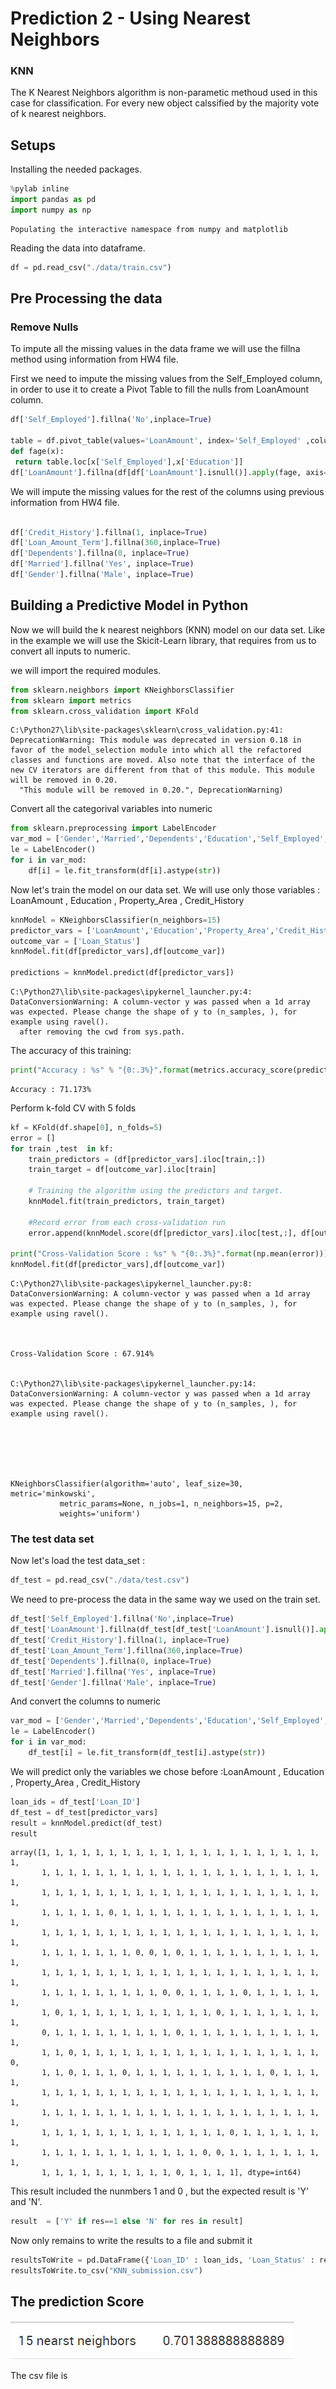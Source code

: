 
# Prediction 2 - Using Nearest Neighbors

### KNN 
The K Nearest Neighbors algorithm is non-parametic methoud used in this case for classification.
For every new object calssified by the majority vote of k nearest neighbors.

## Setups

Installing the needed packages.


```python
%pylab inline
import pandas as pd
import numpy as np
```

    Populating the interactive namespace from numpy and matplotlib
    

Reading the data into dataframe.


```python
df = pd.read_csv("./data/train.csv")
```

## Pre Processing the data

### Remove Nulls

To impute all the missing values in the data frame we will use the fillna method using information from HW4 file.

First we need to impute the missing values from the Self_Employed column, in order to use it to create a Pivot Table to fill the nulls from LoanAmount column.



```python
df['Self_Employed'].fillna('No',inplace=True)

table = df.pivot_table(values='LoanAmount', index='Self_Employed' ,columns='Education', aggfunc=np.median)
def fage(x):
 return table.loc[x['Self_Employed'],x['Education']]
df['LoanAmount'].fillna(df[df['LoanAmount'].isnull()].apply(fage, axis=1), inplace=True)
```

We will impute the missing values for the rest of the columns using previous information from HW4 file. 


```python

df['Credit_History'].fillna(1, inplace=True)
df['Loan_Amount_Term'].fillna(360,inplace=True)
df['Dependents'].fillna(0, inplace=True)
df['Married'].fillna('Yes', inplace=True)
df['Gender'].fillna('Male', inplace=True)
```

## Building a Predictive Model in Python

Now we will build the k nearest neighbors (KNN) model on our data set.
Like in the example we will use the Skicit-Learn library, that requires from us to convert all inputs to numeric.

we will import the required modules. 


```python
from sklearn.neighbors import KNeighborsClassifier
from sklearn import metrics
from sklearn.cross_validation import KFold
```

    C:\Python27\lib\site-packages\sklearn\cross_validation.py:41: DeprecationWarning: This module was deprecated in version 0.18 in favor of the model_selection module into which all the refactored classes and functions are moved. Also note that the interface of the new CV iterators are different from that of this module. This module will be removed in 0.20.
      "This module will be removed in 0.20.", DeprecationWarning)
    

Convert all the categorival variables into numeric


```python
from sklearn.preprocessing import LabelEncoder
var_mod = ['Gender','Married','Dependents','Education','Self_Employed','Property_Area','Loan_Status']
le = LabelEncoder()
for i in var_mod:
    df[i] = le.fit_transform(df[i].astype(str))
```

Now let's train the model on our data set. We will use only those variables : LoanAmount , Education , Property_Area , Credit_History



```python
knnModel = KNeighborsClassifier(n_neighbors=15)
predictor_vars = ['LoanAmount','Education','Property_Area','Credit_History']
outcome_var = ['Loan_Status']
knnModel.fit(df[predictor_vars],df[outcome_var])

predictions = knnModel.predict(df[predictor_vars])
```

    C:\Python27\lib\site-packages\ipykernel_launcher.py:4: DataConversionWarning: A column-vector y was passed when a 1d array was expected. Please change the shape of y to (n_samples, ), for example using ravel().
      after removing the cwd from sys.path.
    

The accuracy of this training:


```python
print("Accuracy : %s" % "{0:.3%}".format(metrics.accuracy_score(predictions,df[outcome_var])))
```

    Accuracy : 71.173%
    

Perform k-fold CV with 5 folds


```python
kf = KFold(df.shape[0], n_folds=5)
error = [] 
for train ,test  in kf:
    train_predictors = (df[predictor_vars].iloc[train,:])
    train_target = df[outcome_var].iloc[train]
    
    # Training the algorithm using the predictors and target.
    knnModel.fit(train_predictors, train_target)
    
    #Record error from each cross-validation run
    error.append(knnModel.score(df[predictor_vars].iloc[test,:], df[outcome_var].iloc[test]))
    
print("Cross-Validation Score : %s" % "{0:.3%}".format(np.mean(error)))
knnModel.fit(df[predictor_vars],df[outcome_var])
```

    C:\Python27\lib\site-packages\ipykernel_launcher.py:8: DataConversionWarning: A column-vector y was passed when a 1d array was expected. Please change the shape of y to (n_samples, ), for example using ravel().
      
    

    Cross-Validation Score : 67.914%
    

    C:\Python27\lib\site-packages\ipykernel_launcher.py:14: DataConversionWarning: A column-vector y was passed when a 1d array was expected. Please change the shape of y to (n_samples, ), for example using ravel().
      
    




    KNeighborsClassifier(algorithm='auto', leaf_size=30, metric='minkowski',
               metric_params=None, n_jobs=1, n_neighbors=15, p=2,
               weights='uniform')



### The test data set
Now let's load the test data_set : 


```python
df_test = pd.read_csv("./data/test.csv")
```

We need to pre-process the data in the same way we used on the train set.


```python
df_test['Self_Employed'].fillna('No',inplace=True)
df_test['LoanAmount'].fillna(df_test[df_test['LoanAmount'].isnull()].apply(fage, axis=1), inplace=True)
df_test['Credit_History'].fillna(1, inplace=True)
df_test['Loan_Amount_Term'].fillna(360,inplace=True)
df_test['Dependents'].fillna(0, inplace=True)
df_test['Married'].fillna('Yes', inplace=True)
df_test['Gender'].fillna('Male', inplace=True)
```

And convert the columns to numeric


```python
var_mod = ['Gender','Married','Dependents','Education','Self_Employed','Property_Area']
le = LabelEncoder()
for i in var_mod:
    df_test[i] = le.fit_transform(df_test[i].astype(str))
```

We will predict only the variables we chose before :LoanAmount , Education , Property_Area , Credit_History


```python
loan_ids = df_test['Loan_ID']
df_test = df_test[predictor_vars]
result = knnModel.predict(df_test)
result
```




    array([1, 1, 1, 1, 1, 1, 1, 1, 1, 1, 1, 1, 1, 1, 1, 1, 1, 1, 1, 1, 1, 1,
           1, 1, 1, 1, 1, 1, 1, 1, 1, 1, 1, 1, 1, 1, 1, 1, 1, 1, 1, 1, 1, 1,
           1, 1, 1, 1, 1, 1, 1, 1, 1, 1, 1, 1, 1, 1, 1, 1, 1, 1, 1, 1, 1, 1,
           1, 1, 1, 1, 1, 0, 1, 1, 1, 1, 1, 1, 1, 1, 1, 1, 1, 1, 1, 1, 1, 1,
           1, 1, 1, 1, 1, 1, 1, 1, 1, 1, 1, 1, 1, 1, 1, 1, 1, 1, 1, 1, 1, 1,
           1, 1, 1, 1, 1, 1, 1, 0, 0, 1, 0, 1, 1, 1, 1, 1, 1, 1, 1, 1, 1, 1,
           1, 1, 1, 1, 1, 1, 1, 1, 1, 1, 1, 1, 1, 1, 1, 1, 1, 1, 1, 1, 1, 1,
           1, 1, 1, 1, 1, 1, 1, 1, 1, 0, 0, 1, 1, 1, 1, 0, 1, 1, 1, 1, 1, 1,
           1, 0, 1, 1, 1, 1, 1, 1, 1, 1, 1, 1, 1, 0, 1, 1, 1, 1, 1, 1, 1, 1,
           0, 1, 1, 1, 1, 1, 1, 1, 1, 1, 0, 1, 1, 1, 1, 1, 1, 1, 1, 1, 1, 1,
           1, 1, 0, 1, 1, 1, 1, 1, 1, 1, 1, 1, 1, 1, 1, 1, 1, 1, 1, 1, 1, 0,
           1, 1, 0, 1, 1, 1, 0, 1, 1, 1, 1, 1, 1, 1, 1, 1, 1, 0, 1, 1, 1, 1,
           1, 1, 1, 1, 1, 1, 1, 1, 1, 1, 1, 1, 1, 1, 1, 1, 1, 1, 1, 1, 1, 1,
           1, 1, 1, 1, 1, 1, 1, 1, 1, 1, 1, 1, 1, 1, 1, 1, 1, 1, 1, 1, 1, 1,
           1, 1, 1, 1, 1, 1, 1, 1, 1, 1, 1, 1, 1, 1, 0, 1, 1, 1, 1, 1, 1, 1,
           1, 1, 1, 1, 1, 1, 1, 1, 1, 1, 1, 1, 0, 0, 1, 1, 1, 1, 1, 1, 1, 1,
           1, 1, 1, 1, 1, 1, 1, 1, 1, 1, 0, 1, 1, 1, 1], dtype=int64)



This result included the nunmbers 1 and 0 , but the expected result is 'Y' and 'N'.


```python
result  = ['Y' if res==1 else 'N' for res in result]
```

Now only remains to write the results to a file and submit it


```python
resultsToWrite = pd.DataFrame({'Loan_ID' : loan_ids, 'Loan_Status' : result})
resultsToWrite.to_csv("KNN_submission.csv")
```

## The prediction Score
![KNN prediction Score](./Images/KNN_score.PNG)

The csv file is 
